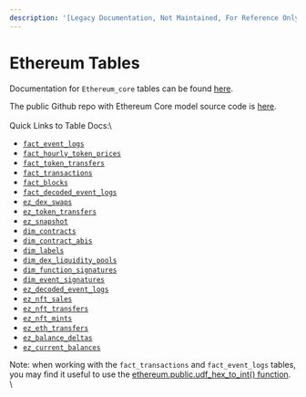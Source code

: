 ```yaml
---
description: '[Legacy Documentation, Not Maintained, For Reference Only]'
---
```


# Ethereum Tables

Documentation for `Ethereum_core` tables can be found [here](https://flipsidecrypto.github.io/ethereum-models/#!/overview).&#x20;

The public Github repo with Ethereum Core model source code is [here](https://github.com/FlipsideCrypto/ethereum-models).\
\
Quick Links to Table Docs:\


* [`fact_event_logs`](https://flipsidecrypto.github.io/ethereum-models/#!/model/model.ethereum\_models.core\_\_fact\_event\_logs)
* [`fact_hourly_token_prices`](https://flipsidecrypto.github.io/ethereum-models/#!/model/model.ethereum\_models.core\_\_fact\_hourly\_token\_prices)
* [`fact_token_transfers`](https://flipsidecrypto.github.io/ethereum-models/#!/model/model.ethereum\_models.core\_\_fact\_token\_transfers)
* [`fact_transactions`](https://flipsidecrypto.github.io/ethereum-models/#!/model/model.ethereum\_models.core\_\_fact\_transactions)
* [`fact_blocks`](https://flipsidecrypto.github.io/ethereum-models/#!/model/model.ethereum\_models.core\_\_fact\_blocks)
* [`fact_decoded_event_logs`](https://flipsidecrypto.github.io/ethereum-models/#!/model/model.ethereum\_models.core\_\_fact\_decoded\_event\_logs)
* [`ez_dex_swaps`](https://flipsidecrypto.github.io/ethereum-models/#!/model/model.ethereum\_models.core\_\_ez\_dex\_swaps)
* [`ez_token_transfers`](https://flipsidecrypto.github.io/ethereum-models/#!/model/model.ethereum\_models.core\_\_ez\_token\_transfers)
* [`ez_snapshot`](https://flipsidecrypto.github.io/ethereum-models/#!/model/model.ethereum\_models.core\_\_ez\_snapshot)
* [`dim_contracts`](https://flipsidecrypto.github.io/ethereum-models/#!/model/model.ethereum\_models.core\_\_dim\_contracts)
* [`dim_contract_abis`](https://flipsidecrypto.github.io/ethereum-models/#!/model/model.ethereum\_models.core\_\_dim\_contract\_abis)
* [`dim_labels`](https://flipsidecrypto.github.io/ethereum-models/#!/model/model.ethereum\_models.core\_\_dim\_labels)
* [`dim_dex_liquidity_pools`](https://flipsidecrypto.github.io/ethereum-models/#!/model/model.ethereum\_models.core\_\_dim\_dex\_liquidity\_pools)
* [`dim_function_signatures`](https://flipsidecrypto.github.io/ethereum-models/#!/model/model.ethereum\_models.core\_\_dim\_function\_signatures)
* [`dim_event_signatures`](https://flipsidecrypto.github.io/ethereum-models/#!/model/model.ethereum\_models.core\_\_dim\_event\_signatures)
* [`ez_decoded_event_logs`](https://flipsidecrypto.github.io/ethereum-models/#!/model/model.ethereum\_models.core\_\_ez\_decoded\_logs)
* [`ez_nft_sales`](https://flipsidecrypto.github.io/ethereum-models/#!/model/model.ethereum\_models.core\_\_ez\_nft\_sales)
* [`ez_nft_transfers`](https://flipsidecrypto.github.io/ethereum-models/#!/model/model.ethereum\_models.core\_\_ez\_nft\_transfers)
* [`ez_nft_mints`](https://flipsidecrypto.github.io/ethereum-models/#!/model/model.ethereum\_models.core\_\_ez\_nft\_mints)
* [`ez_eth_transfers`](https://flipsidecrypto.github.io/ethereum-models/#!/model/model.ethereum\_models.core\_\_ez\_eth\_transfers)
* [`ez_balance_deltas`](https://flipsidecrypto.github.io/ethereum-models/#!/model/model.ethereum\_models.core\_\_ez\_balance\_deltas)
* [`ez_current_balances`](https://flipsidecrypto.github.io/ethereum-models/#!/model/model.ethereum\_models.core\_\_ez\_current\_balances)



Note: when working with the `fact_transactions` and `fact_event_logs` tables, you may find it useful to use the [ethereum.public.udf\_hex\_to\_int() function](../../hex-to-integer-function.md).\
\
